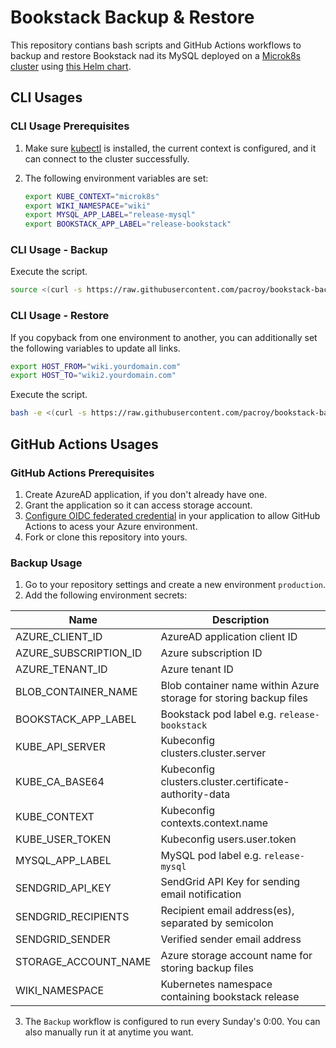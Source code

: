 # Bookstack Backup & Restore

This repository contians bash scripts and GitHub Actions workflows to backup and restore Bookstack nad its MySQL deployed on a [Microk8s cluster](https://github.com/pacroy/microk8s-azure-vm) using [this Helm chart](https://github.com/pacroy/bookstack-helm).

## CLI Usages

### CLI Usage Prerequisites

1. Make sure [kubectl](https://kubernetes.io/docs/tasks/tools/) is installed, the current context is configured, and it can connect to the cluster successfully.
2. The following environment variables are set:

    ```bash
    export KUBE_CONTEXT="microk8s"
    export WIKI_NAMESPACE="wiki"
    export MYSQL_APP_LABEL="release-mysql"
    export BOOKSTACK_APP_LABEL="release-bookstack"
    ```

### CLI Usage - Backup

Execute the script.

```bash
source <(curl -s https://raw.githubusercontent.com/pacroy/bookstack-backup/main/backup.sh)
```

### CLI Usage - Restore

If you copyback from one environment to another, you can additionally set the following variables to update all links.

```sh
export HOST_FROM="wiki.yourdomain.com"
export HOST_TO="wiki2.yourdomain.com"
```

Execute the script.

```bash
bash -e <(curl -s https://raw.githubusercontent.com/pacroy/bookstack-backup/main/restore.sh)
```

## GitHub Actions Usages

### GitHub Actions Prerequisites

1. Create AzureAD application, if you don't already have one.
2. Grant the application so it can access storage account.
3. [Configure OIDC federated credential](https://learn.microsoft.com/en-us/azure/developer/github/connect-from-azure?tabs=azure-portal%2Clinux) in your application to allow GitHub Actions to acess your Azure environment.
4. Fork or clone this repository into yours.

### Backup Usage

1. Go to your repository settings and create a new environment `production`.
2. Add the following environment secrets:

| Name                  | Description                                                       |
| --------------------- | ----------------------------------------------------------------- |
| AZURE_CLIENT_ID       | AzureAD application client ID                                     |
| AZURE_SUBSCRIPTION_ID | Azure subscription ID                                             |
| AZURE_TENANT_ID       | Azure tenant ID                                                   |
| BLOB_CONTAINER_NAME   | Blob container name within Azure storage for storing backup files |
| BOOKSTACK_APP_LABEL   | Bookstack pod label e.g. `release-bookstack`                      |
| KUBE_API_SERVER       | Kubeconfig clusters.cluster.server                                |
| KUBE_CA_BASE64        | Kubeconfig clusters.cluster.certificate-authority-data            |
| KUBE_CONTEXT          | Kubeconfig contexts.context.name                                  |
| KUBE_USER_TOKEN       | Kubeconfig users.user.token                                       |
| MYSQL_APP_LABEL       | MySQL pod label e.g. `release-mysql`                              |
| SENDGRID_API_KEY      | SendGrid API Key for sending email notification                   |
| SENDGRID_RECIPIENTS   | Recipient email address(es), separated by semicolon               |
| SENDGRID_SENDER       | Verified sender email address                                     |
| STORAGE_ACCOUNT_NAME  | Azure storage account name for storing backup files               |
| WIKI_NAMESPACE        | Kubernetes namespace containing bookstack release                 |

3. The `Backup` workflow is configured to run every Sunday's 0:00. You can also manually run it at anytime you want.